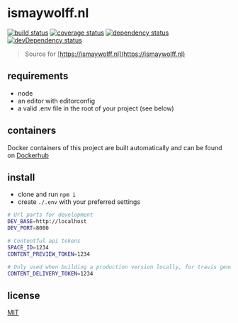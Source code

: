 # ismaywolff.nl

[![build status][build-badge]][build-url]
[![coverage status][coverage-badge]][coverage-url]
[![dependency status][dependency-badge]][dependency-url]
[![devDependency status][devDependency-badge]][devDependency-url]

> Source for [https://ismaywolff.nl](https://ismaywolff.nl)

## requirements

* node
* an editor with editorconfig
* a valid .env file in the root of your project (see below)

## containers

Docker containers of this project are built automatically and can be found on [Dockerhub](https://hub.docker.com/r/ismay/ismaywolff.nl/)

## install

* clone and run `npm i`
* create `./.env` with your preferred settings

```bash
# Url parts for development
DEV_BASE=http://localhost
DEV_PORT=8080

# Contentful api tokens
SPACE_ID=1234
CONTENT_PREVIEW_TOKEN=1234

# Only used when building a production version locally, for travis generated containers this variable is set in .travis.yml
CONTENT_DELIVERY_TOKEN=1234
```

## license

[MIT](http://ismay.mit-license.org/)

[build-badge]: https://img.shields.io/travis/ismay/ismaywolff.nl/develop.svg
[build-url]: https://travis-ci.org/ismay/ismaywolff.nl
[coverage-badge]: https://img.shields.io/coveralls/ismay/ismaywolff.nl.svg
[coverage-url]: https://coveralls.io/github/ismay/ismaywolff.nl?branch=develop
[dependency-badge]: https://img.shields.io/david/ismay/ismaywolff.nl.svg
[dependency-url]: https://david-dm.org/ismay/ismaywolff.nl
[devDependency-badge]: https://img.shields.io/david/dev/ismay/ismaywolff.nl.svg
[devDependency-url]: https://david-dm.org/ismay/ismaywolff.nl?type=dev
